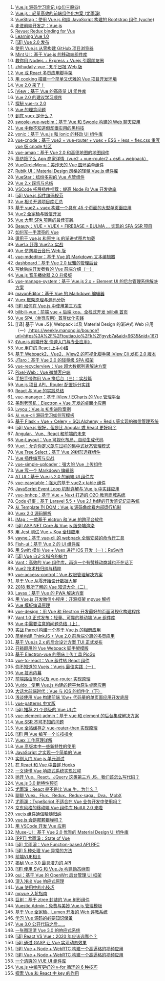 1. [Vue.js 源码学习笔记 (@勾三股四)](https://weekly.manong.io/bounce?url=http%3A%2F%2Fjiongks.name%2Fblog%2Fvue-code-review%2F&aid=3128&nid=82)
1. [Vue.js：轻量高效的前端组件化方案 (尤雨溪)](https://weekly.manong.io/bounce?url=http%3A%2F%2Fwww.csdn.net%2Farticle%2F2015-08-11%2F2825439-vue&aid=3326&nid=84)
1. [VueStrap：使用 Vue.js 和纯 JavaScript 构建的 Bootstrap 组件 (yuche)](https://weekly.manong.io/bounce?url=https%3A%2F%2Fgithub.com%2Fyuche%2Fvue-strap%3Fhmsr%3Dtoutiao.io%26utm_medium%3Dtoutiao.io%26utm_source%3Dtoutiao.io&aid=3879&nid=90)
1. [走进前端开发之：Vue.js](https://weekly.manong.io/bounce?url=http%3A%2F%2Fmp.weixin.qq.com%2Fs%3F__biz%3DMzAwMjMxNzQ0MQ%3D%3D%26mid%3D400512217%26idx%3D1%26sn%3Dccd10f10315e29a22cd2b0f79f849cb2%23rd&aid=4283&nid=95)
1. [Revue: Redux binding for Vue](https://weekly.manong.io/bounce?url=https%3A%2F%2Fgithub.com%2Fegoist%2Frevue&aid=4531&nid=97)
1. [Learning Vue 1.0](https://weekly.manong.io/bounce?url=https%3A%2F%2Flaracasts.com%2Fseries%2Flearning-vue-step-by-step&aid=5940&nid=114)
1. [[译] Vue 2.0 发布](https://weekly.manong.io/bounce?url=http%3A%2F%2Fjiongks.name%2Fblog%2Fannouncing-vue-2%2F&aid=6114&nid=116)
1. [使用 Vue.js 从零构建 GitHub 项目浏览器](https://weekly.manong.io/bounce?url=http%3A%2F%2Fxlbd.me%2Fvue-demo-github-file-explorer%2F&aid=6586&nid=122)
1. [Mint UI：基于 Vue.js 的移动端组件库](https://weekly.manong.io/bounce?url=http%3A%2F%2Fmint-ui.github.io%2F%23%21%2Fzh-cn&aid=6870&nid=126)
1. [教你用 Nodejs + Express + Vuejs 引爆朋友圈](https://weekly.manong.io/bounce?url=https%3A%2F%2Fgithub.com%2Fwangxiao%2Fromantic&aid=6917&nid=127)
1. [zhihudaily-vue：知乎日报 Web 版](https://weekly.manong.io/bounce?url=https%3A%2F%2Fgithub.com%2Fyatessss%2Fzhihudaily-vue&aid=6941&nid=127)
1. [Vue 或 React 多页应用脚手架](https://weekly.manong.io/bounce?url=http%3A%2F%2Ftoutiao.io%2Fj%2Fsse7jw&aid=7405&nid=134)
1. [用 cooking 搭建一个简单又优雅的 Vue 项目开发环境](https://weekly.manong.io/bounce?url=http%3A%2F%2Ftoutiao.io%2Fj%2Fq5bj7u&aid=7551&nid=136)
1. [Vue 2.0 来了！](https://weekly.manong.io/bounce?url=https%3A%2F%2Ftoutiao.io%2Fj%2F9l2e2r&aid=7679&nid=138)
1. [iView：基于 Vue 的高质量 UI 组件库](https://weekly.manong.io/bounce?url=https%3A%2F%2Ftoutiao.io%2Fj%2Fbauqo1&aid=7693&nid=138)
1. [Vue 2.0 的建议学习顺序](https://weekly.manong.io/bounce?url=https%3A%2F%2Ftoutiao.io%2Fk%2Fbf5wc3&aid=7801&nid=140)
1. [探秘 vue-rx 2.0](https://weekly.manong.io/bounce?url=https%3A%2F%2Ftoutiao.io%2Fk%2Fr3ar3h&aid=7991&nid=143)
1. [Vue 的理念问题](https://weekly.manong.io/bounce?url=https%3A%2F%2Ftoutiao.io%2Fk%2Fp25t8b&aid=8032&nid=144)
1. [到底 vuex 是什么？](https://weekly.manong.io/bounce?url=https%3A%2F%2Ftoutiao.io%2Fk%2Fhl2102&aid=8053&nid=144)
1. [swoole-vue-webim：基于 Vue 和 Swoole 构建的 Web 聊天应用](https://weekly.manong.io/bounce?url=https%3A%2F%2Ftoutiao.io%2Fk%2F88f1l1&aid=8186&nid=146)
1. [Vue 中你不知道但却很实用的黑科技](https://weekly.manong.io/bounce?url=https%3A%2F%2Ftoutiao.io%2Fk%2F3ri55s&aid=8242&nid=147)
1. [vonic：基于 Vue.js 和 Ionic 的移动 UI 组件库](https://weekly.manong.io/bounce?url=https%3A%2F%2Ftoutiao.io%2Fk%2Fs2k3a9&aid=8252&nid=147)
1. [vue-cnode：基于 vue2 + vue-router + vuex + ES6 + less + flex.css 重写 vue 版 cnode 社区](https://weekly.manong.io/bounce?url=https%3A%2F%2Ftoutiao.io%2Fk%2Fl327n0&aid=8317&nid=148)
1. [vue-amap：基于 Vue 2.0 和高德地图的地图组件](https://weekly.manong.io/bounce?url=https%3A%2F%2Ftoutiao.io%2Fk%2Fjor6zu&aid=8429&nid=150)
1. [高仿饿了么 App 商家详情（vue2 + vue-router2 + es6 + webpack）](https://weekly.manong.io/bounce?url=https%3A%2F%2Ftoutiao.io%2Fk%2Fq61i9d&aid=8496&nid=151)
1. [VueCircleMenu：美炸天的 Vue 圆环菜单组件](https://weekly.manong.io/bounce?url=https%3A%2F%2Ftoutiao.io%2Fk%2F7hvxe4&aid=8565&nid=152)
1. [Rubik UI：Material Design 风格的轻量 Vue.js 组件库](https://weekly.manong.io/bounce?url=https%3A%2F%2Ftoutiao.io%2Fk%2Fpvke1u&aid=8567&nid=152)
1. [VueStar：缤纷多彩的 Vue 点赞组件](https://weekly.manong.io/bounce?url=https%3A%2F%2Ftoutiao.io%2Fk%2Fkk6nas&aid=8633&nid=153)
1. [Vue 2.x 踩坑与总结](https://weekly.manong.io/bounce?url=https%3A%2F%2Ftoutiao.io%2Fk%2Fvbx5y9&aid=8686&nid=154)
1. [VSCode 拓展插件推荐：提高 Node 和 Vue 开发效率](https://weekly.manong.io/bounce?url=https%3A%2F%2Ftoutiao.io%2Fk%2Frgpgt1&aid=8847&nid=156)
1. [[译] Vue.js 组件编码规范](https://weekly.manong.io/bounce?url=https%3A%2F%2Ftoutiao.io%2Fk%2F5g581e&aid=8969&nid=158)
1. [Vue 相关开源项目库汇总](https://weekly.manong.io/bounce?url=https%3A%2F%2Ftoutiao.io%2Fk%2Fv60brr&aid=8985&nid=158)
1. [基于 vue2 + vuex 构建一个具有 45 个页面的大型单页面应用](https://weekly.manong.io/bounce?url=https%3A%2F%2Ftoutiao.io%2Fk%2Fv5txaq&aid=8988&nid=158)
1. [Vue2 全家桶与微信开发](https://weekly.manong.io/bounce?url=https%3A%2F%2Ftoutiao.io%2Fk%2Fx7liq9&aid=9045&nid=159)
1. [Vue 大型 SPA 项目的最佳实践](https://weekly.manong.io/bounce?url=https%3A%2F%2Ftoutiao.io%2Fk%2Fnsyhic&aid=9052&nid=159)
1. [Beauty：VUE + VUEX + FIREBASE + BULMA … 实现的 SPA SSR 项目](https://weekly.manong.io/bounce?url=https%3A%2F%2Ftoutiao.io%2Fk%2Fnljnhy&aid=9054&nid=159)
1. [如何写一手漂亮的 Vue](https://weekly.manong.io/bounce?url=https%3A%2F%2Ftoutiao.io%2Fk%2F09hmvy&aid=9105&nid=160)
1. [适用于 vue.js 和原生 js 的渐进式图片加载](https://weekly.manong.io/bounce?url=https%3A%2F%2Ftoutiao.io%2Fk%2Fynirx2&aid=9120&nid=160)
1. [Vue1.x 迁移 Vue2.x 实战](https://weekly.manong.io/bounce?url=https%3A%2F%2Ftoutiao.io%2Fk%2Fwza25f&aid=9125&nid=160)
1. [Vue 仿网易云音乐 Web 版](https://weekly.manong.io/bounce?url=https%3A%2F%2Ftoutiao.io%2Fk%2Firpgre&aid=9134&nid=160)
1. [vue-mdeditor：基于 Vue 的 Markdown 文本编辑器](https://weekly.manong.io/bounce?url=https%3A%2F%2Ftoutiao.io%2Fk%2Fsru0op&aid=9212&nid=161)
1. [dashboard：基于 Vue 2.0 优雅的管理后台](https://weekly.manong.io/bounce?url=https%3A%2F%2Ftoutiao.io%2Fk%2F509av3&aid=9283&nid=162)
1. [写给后端开发者看的 Vue 前端介绍（一）](https://weekly.manong.io/bounce?url=https%3A%2F%2Ftoutiao.io%2Fk%2F4ql8hs&aid=9420&nid=164)
1. [Vue.js 音乐播放器 2.0 升级版](https://weekly.manong.io/bounce?url=https%3A%2F%2Ftoutiao.io%2Fk%2Faytfyk&aid=9424&nid=164)
1. [vue-manage-system：基于 Vue.js 2.x + Element UI 的后台管理系统解决方案](https://weekly.manong.io/bounce?url=https%3A%2F%2Ftoutiao.io%2Fk%2Fwl7rkc&aid=9431&nid=164)
1. [mavonEditor：基于 Vue 的 Markdown 编辑器](https://weekly.manong.io/bounce?url=https%3A%2F%2Ftoutiao.io%2Fk%2Fkfr9v0&aid=9432&nid=164)
1. [Vuex 框架原理与源码分析](https://weekly.manong.io/bounce?url=https%3A%2F%2Ftoutiao.io%2Fk%2Fmlkytv&aid=9473&nid=165)
1. [[译] 如何在 Vue.js 中使用第三方库](https://weekly.manong.io/bounce?url=https%3A%2F%2Ftoutiao.io%2Fk%2Fndduyn&aid=9501&nid=165)
1. [bilibili-vue：前端 vue + 后端 koa，全栈式开发 bilibili 首页](https://weekly.manong.io/bounce?url=https%3A%2F%2Ftoutiao.io%2Fk%2Fi03ixq&aid=9505&nid=165)
1. [Vue SPA（单页应用）首屏优化实践](https://weekly.manong.io/bounce?url=https%3A%2F%2Ftoutiao.io%2Fk%2Fihvo7v&aid=9632&nid=167)
1. [[译] 基于 Vue JS]( Webpack 以及 Material Design 的渐进式 Web 应用（一）,https://weekly.manong.io/bounce?url=https%3A%2F%2Ftoutiao.io%2Fk%2Fgyyb7a&aid=9635&nid=167)
1. [《Vue.js 前端开发 快速入门与专业应用》](https://weekly.manong.io/bounce?url=http%3A%2F%2Fwww.epubit.com.cn%2Fbook%2Fdetails%2F4736&aid=9584&nid=167)
1. [Vue 用户的 React 上手小结](https://weekly.manong.io/bounce?url=https%3A%2F%2Ftoutiao.io%2Fk%2Ftwzxaf&aid=9688&nid=168)
1. [基于 Webpack2、Vue2、iView2 的可视化脚手架 iView Cli 发布 2.0 版本](https://weekly.manong.io/bounce?url=https%3A%2F%2Ftoutiao.io%2Fk%2Fosdag0&aid=9699&nid=168)
1. [JTaro：基于 Vue 2.0 的轻量级 SPA 框架](https://weekly.manong.io/bounce?url=https%3A%2F%2Ftoutiao.io%2Fk%2Fgl573c&aid=9784&nid=169)
1. [vue-recyclerview：Vue 超大数据列表解决方案](https://weekly.manong.io/bounce?url=https%3A%2F%2Ftoutiao.io%2Fk%2F854f49&aid=9843&nid=170)
1. [Pixel-Web：Vue 微博客户端](https://weekly.manong.io/bounce?url=https%3A%2F%2Ftoutiao.io%2Fk%2Fvhb64n&aid=9913&nid=171)
1. [手把手带你用 Vue 撸后台（三）：实战篇](https://weekly.manong.io/bounce?url=https%3A%2F%2Ftoutiao.io%2Fk%2Fbixq14&aid=9976&nid=172)
1. [Vue.js 项目 API、Router 配置拆分实践](https://weekly.manong.io/bounce?url=https%3A%2F%2Ftoutiao.io%2Fk%2Fimongz&aid=10038&nid=173)
1. [React 与 Vue 的实践总结](https://weekly.manong.io/bounce?url=https%3A%2F%2Ftoutiao.io%2Fk%2Fr5g1y1&aid=10054&nid=173)
1. [vue-manager：基于 iView / ECharts 的 Vue 管理平台](https://weekly.manong.io/bounce?url=https%3A%2F%2Ftoutiao.io%2Fk%2Fbgd3do&aid=10187&nid=175)
1. [美剧老司机：Electron + Vue 开发的桌面小应用](https://weekly.manong.io/bounce?url=https%3A%2F%2Ftoutiao.io%2Fk%2F2lttit&aid=10192&nid=175)
1. [Lvyou：Vue.js 初步进阶案例](https://weekly.manong.io/bounce?url=https%3A%2F%2Ftoutiao.io%2Fk%2Fp33cyf&aid=10265&nid=176)
1. [从 vue-cli 源码学习如何写模板](https://weekly.manong.io/bounce?url=https%3A%2F%2Ftoutiao.io%2Fk%2Fgk7xeb&aid=10397&nid=178)
1. [基于 Flask + Vue + Celery + SQLAlchemy + Redis 等实现的微信管理系统](https://weekly.manong.io/bounce?url=https%3A%2F%2Ftoutiao.io%2Fk%2F3nwkdd&aid=10404&nid=178)
1. [[译] Vue.js 很好，但是比 Angular 或 React 更好吗？](https://weekly.manong.io/bounce?url=https%3A%2F%2Ftoutiao.io%2Fk%2Fu28rq5&aid=10453&nid=179)
1. [Angular、Vue、React 和前端的未来](https://weekly.manong.io/bounce?url=https%3A%2F%2Ftoutiao.io%2Fk%2Fdjz4v7&aid=10547&nid=180)
1. [Vue-Layout：Vue 可视化布局、自动生成代码](https://weekly.manong.io/bounce?url=https%3A%2F%2Ftoutiao.io%2Fk%2F2ssbyl&aid=10624&nid=181)
1. [Vuet：允许你定义飙车过程的集中式状态管理模式](https://weekly.manong.io/bounce?url=https%3A%2F%2Ftoutiao.io%2Fk%2Fci10i6&aid=10626&nid=181)
1. [Vue Tree Select：基于 Vue 的树形选择组件](https://weekly.manong.io/bounce?url=https%3A%2F%2Ftoutiao.io%2Fk%2Fvspbqu&aid=10628&nid=181)
1. [Vue 插件编写与实战](https://weekly.manong.io/bounce?url=https%3A%2F%2Ftoutiao.io%2Fk%2Fgsv5j3&aid=10682&nid=182)
1. [vue-simple-uploader：强大的 Vue 上传组件](https://weekly.manong.io/bounce?url=https%3A%2F%2Ftoutiao.io%2Fk%2Fkvrumu&aid=10701&nid=182)
1. [Vue 写一个 Markdown 编辑器](https://weekly.manong.io/bounce?url=https%3A%2F%2Ftoutiao.io%2Fk%2Fe9y1dv&aid=10772&nid=183)
1. [AT UI：基于 Vue.js 2.0 的前端 UI 组件库](https://weekly.manong.io/bounce?url=https%3A%2F%2Ftoutiao.io%2Fk%2Fwb4sb0&aid=10777&nid=183)
1. [vue-easytable：强大的基于 vue2.x table 组件](https://weekly.manong.io/bounce?url=https%3A%2F%2Ftoutiao.io%2Fk%2F1tv25k&aid=10778&nid=183)
1. [JavaScript Event Loop 机制详解与 Vue.js 中实践应用](https://weekly.manong.io/bounce?url=https%3A%2F%2Ftoutiao.io%2Fk%2Fruzhie&aid=10808&nid=184)
1. [vue-bnhcp：基于 Vue + Nuxt 打造的 O2O 教育商城系统](https://weekly.manong.io/bounce?url=https%3A%2F%2Ftoutiao.io%2Fk%2Fxw6d2i&aid=10940&nid=185)
1. [Code 好事：基于 Laravel 5.5 + Vue 2.1 构建的开发笔记记录系统](https://weekly.manong.io/bounce?url=https%3A%2F%2Ftoutiao.io%2Fk%2Fdy1cco&aid=11023&nid=186)
1. [从 Template 到 DOM：Vue.js 源码角度看内部运行机制](https://weekly.manong.io/bounce?url=https%3A%2F%2Ftoutiao.io%2Fk%2Fsel1xm&aid=11080&nid=187)
1. [Vuex 2.0 源码解析](https://weekly.manong.io/bounce?url=https%3A%2F%2Ftoutiao.io%2Fk%2Fvikpqq&aid=11199&nid=189)
1. [iMap：一款基于 elctron 和 Vue 的跨平台软件](https://weekly.manong.io/bounce?url=https%3A%2F%2Ftoutiao.io%2Fk%2Fgxj3pl&aid=11201&nid=189)
1. [[译] ASP.NET Core 与 Vue.js 服务端渲染](https://weekly.manong.io/bounce?url=http%3A%2F%2Fmp.weixin.qq.com%2Fs%2F2g22QfGxkZUYhO2b29JCuw&aid=11451&nid=193)
1. [用 Jest 测试 Vue + Koa 全栈应用](https://weekly.manong.io/bounce?url=https%3A%2F%2Ftoutiao.io%2Fk%2F8ld3eo&aid=11700&nid=196)
1. [vayne：基于 vue-cli 的 webpack 全局安装的命令行工具](https://weekly.manong.io/bounce?url=https%3A%2F%2Ftoutiao.io%2Fk%2F4pfww1&aid=11712&nid=196)
1. [Fish-ui：基于 Vue 2 的 UI 组件库](https://weekly.manong.io/bounce?url=https%3A%2F%2Ftoutiao.io%2Fk%2F11ilya&aid=11714&nid=196)
1. [用 Swift 模仿 Vue + Vuex 进行 iOS 开发（一）：ReSwift](https://weekly.manong.io/bounce?url=https%3A%2F%2Ftoutiao.io%2Fk%2F4efh3d&aid=11745&nid=197)
1. [[译] Vue 自定义指令的魅力](https://weekly.manong.io/bounce?url=https%3A%2F%2Ftoutiao.io%2Fk%2Fwhwfa2&aid=11778&nid=197)
1. [Vant：高效的 Vue 组件库，再造一个有赞移动商城也不在话下](https://weekly.manong.io/bounce?url=https%3A%2F%2Ftoutiao.io%2Fk%2Fdc6xqp&aid=11787&nid=197)
1. [Vue2 技术栈归纳与精粹](https://weekly.manong.io/bounce?url=https%3A%2F%2Ftoutiao.io%2Fk%2F8brfiy&aid=11827&nid=198)
1. [vue-access-control：Vue 权限管理解决方案](https://weekly.manong.io/bounce?url=https%3A%2F%2Ftoutiao.io%2Fk%2Fwbsfag&aid=11864&nid=198)
1. [基于 Vue 从零开始设计数据大屏](https://weekly.manong.io/bounce?url=https%3A%2F%2Ftoutiao.io%2Fk%2F0aolj8&aid=11926&nid=199)
1. [2018 我所了解的 Vue 知识大全（二）](https://weekly.manong.io/bounce?url=https%3A%2F%2Ftoutiao.io%2Fk%2Fe1a2jd&aid=12084&nid=201)
1. [Lavas：基于 Vue 的 PWA 解决方案](https://weekly.manong.io/bounce?url=https%3A%2F%2Ftoutiao.io%2Fk%2Fgdtohz&aid=12253&nid=203)
1. [用 Vue.js 开发微信小程序：开源框架 mpvue 解析](https://weekly.manong.io/bounce?url=https%3A%2F%2Fmp.weixin.qq.com%2Fs%2FfY3HMV__wiXLF1G2pOCBaA&aid=12529&nid=207)
1. [Vue 模板编译原理](https://weekly.manong.io/bounce?url=https%3A%2F%2Ftoutiao.io%2Fk%2F0a24i5&aid=12595&nid=208)
1. [vue-design：用 Vue 和 Electron 开发最好的页面可视化构建程序](https://weekly.manong.io/bounce?url=https%3A%2F%2Ftoutiao.io%2Fk%2Frl44vs&aid=12606&nid=208)
1. [Vant 1.0 正式发布：轻量、可靠的移动端 Vue 组件库](https://weekly.manong.io/bounce?url=http%3A%2F%2Fmp.weixin.qq.com%2Fs%2FuVPgiqYQLuDDPr83Cs4qQg&aid=12674&nid=209)
1. [Vue 中需要注意的问题总结（上）](https://weekly.manong.io/bounce?url=https%3A%2F%2Ftoutiao.io%2Fk%2Fqs5qwr&aid=12871&nid=212)
1. [实战 Parcel 构建一个基于 Vue.js 的相册应用](https://weekly.manong.io/bounce?url=https%3A%2F%2Ftoutiao.io%2Fk%2Fjtvygj&aid=13017&nid=214)
1. [简单构建 ThinkJS + Vue 2.0 前后端分离的多页应用](https://weekly.manong.io/bounce?url=https%3A%2F%2Ftoutiao.io%2Fk%2F5ag1ar&aid=13074&nid=215)
1. [基于 Vue.js 2.x 的后台设计方案 TUI 正式发布](https://weekly.manong.io/bounce?url=https%3A%2F%2Ftoutiao.io%2Fk%2F5emzn1&aid=13097&nid=215)
1. [开箱即用的 Vue Webpack 脚手架模版](https://weekly.manong.io/bounce?url=https%3A%2F%2Ftoutiao.io%2Fk%2Fqpqo0z&aid=13099&nid=215)
1. [基于 Electron-vue 的图床上传工具 PicGo](https://weekly.manong.io/bounce?url=https%3A%2F%2Ftoutiao.io%2Fk%2F8ri40x&aid=13101&nid=215)
1. [vue-to-react：Vue 组件转 React 组件](https://weekly.manong.io/bounce?url=https%3A%2F%2Ftoutiao.io%2Fk%2Fg7k8ua&aid=13157&nid=216)
1. [你不知道的 Vuejs：Vuejs 最佳实践（一）](https://weekly.manong.io/bounce?url=https%3A%2F%2Ftoutiao.io%2Fk%2Fyqk8ce&aid=13219&nid=217)
1. [Vue 技术内幕](https://weekly.manong.io/bounce?url=https%3A%2F%2Ftoutiao.io%2Fk%2Fdceevw&aid=13281&nid=218)
1. [前端路由简介以及 vue-router 实现原理](https://weekly.manong.io/bounce?url=https%3A%2F%2Ftoutiao.io%2Fk%2Fopxmpc&aid=13291&nid=218)
1. [Vuido：使用 Vue.js 构建的跨平台原生桌面应用](https://weekly.manong.io/bounce?url=https%3A%2F%2Ftoutiao.io%2Fk%2Fo3c9x3&aid=13306&nid=218)
1. [大话大前端时代：Vue 与 iOS 的组件化（下）](https://weekly.manong.io/bounce?url=https%3A%2F%2Fmp.weixin.qq.com%2Fs%2FZrFgZyi_qpUZAF2G9kYkcw&aid=13406&nid=220)
1. [浅谈使用 Vue 构建前端 10w+ 代码量的单页面应用开发底层](https://weekly.manong.io/bounce?url=https%3A%2F%2Ftoutiao.io%2Fk%2Fp83mcv&aid=13427&nid=220)
1. [vue-patterns 中文版](https://weekly.manong.io/bounce?url=https%3A%2F%2Ftoutiao.io%2Fk%2Fbc0tmz&aid=13481&nid=221)
1. [[译] 推荐 21 个顶级的 Vue UI 库](https://weekly.manong.io/bounce?url=https%3A%2F%2Fmp.weixin.qq.com%2Fs%2FapTCMBj-t7cZsi9vmPmtKA&aid=13492&nid=221)
1. [vue-element-admin：基于 vue 和 element 的后台集成解决方案](https://weekly.manong.io/bounce?url=https%3A%2F%2Ftoutiao.io%2Fk%2Fvhm38y&aid=13711&nid=224)
1. [Vue SSR 不可不知的问题](https://weekly.manong.io/bounce?url=https%3A%2F%2Fmp.weixin.qq.com%2Fs%2FDFYlzW3jUzKrVftinjLM_Q&aid=13762&nid=225)
1. [Vue 全站缓存之 vue-router-then 实现原理](https://weekly.manong.io/bounce?url=https%3A%2F%2Ftoutiao.io%2Fk%2F0utz5a&aid=13828&nid=226)
1. [[译] 用 Vue 编写一个长按指令](https://weekly.manong.io/bounce?url=https%3A%2F%2Ftoutiao.io%2Fk%2Fnr733m&aid=14002&nid=229)
1. [Vuex 工作原理详解](https://weekly.manong.io/bounce?url=https%3A%2F%2Ftoutiao.io%2Fk%2Fekqpmo&aid=14090&nid=230)
1. [Vue 高版本中一些新特性的使用](https://weekly.manong.io/bounce?url=https%3A%2F%2Ftoutiao.io%2Fk%2F52rjhf&aid=14145&nid=231)
1. [JavaScript 之实现一个简单的 Vue](https://weekly.manong.io/bounce?url=https%3A%2F%2Ftoutiao.io%2Fk%2F96azyn&aid=14203&nid=232)
1. [实例入门 Vue.js 单元测试](https://weekly.manong.io/bounce?url=https%3A%2F%2Fmp.weixin.qq.com%2Fs%2FZI7-Od443cwwuGlVpGQFaw&aid=14548&nid=237)
1. [在 React 和 Vue 中尝鲜 Hooks](https://weekly.manong.io/bounce?url=https%3A%2F%2Fmp.weixin.qq.com%2Fs%2Fp2f3jsko91iGhrbtjgmt7g&aid=14609&nid=238)
1. [一文读懂 Vue 响应式系统实现过程](https://weekly.manong.io/bounce?url=https%3A%2F%2Ftoutiao.io%2Fk%2Ffqr58y&aid=14677&nid=239)
1. [抛开 Vue、React、JQuery 这类第三方 JS，我们该怎么写代码？](https://weekly.manong.io/bounce?url=https%3A%2F%2Fmp.weixin.qq.com%2Fs%2FB5Nl7vee9yWdcd_oxn0bXQ&aid=14746&nid=240)
1. [Vue.js 3.0 新特性预览](https://weekly.manong.io/bounce?url=https%3A%2F%2Ftoutiao.io%2Fk%2Fe5gqkp&aid=14794&nid=241)
1. [尤雨溪：React 是不是比 Vue 牛，为什么？](https://weekly.manong.io/bounce?url=https%3A%2F%2Ftoutiao.io%2Fk%2F46rpf9&aid=14912&nid=243)
1. [聊聊 Vuex、Flux、Redux、Redux-saga、Dva、MobX](https://weekly.manong.io/bounce?url=https%3A%2F%2Ftoutiao.io%2Fk%2F3j6cc8&aid=15427&nid=250)
1. [尤雨溪：TypeScript 不适合在 Vue 业务开发中使用吗？](https://weekly.manong.io/bounce?url=https%3A%2F%2Ftoutiao.io%2Fk%2Fjtn64z&aid=15476&nid=251)
1. [京东风格的移动端 Vue 组件库 NutUI 2.0 来啦](https://weekly.manong.io/bounce?url=https%3A%2F%2Fmp.weixin.qq.com%2Fs%3F__biz%3DMzU1MzE2NzIzMg%3D%3D%26mid%3D2247487428%26idx%3D1%26sn%3Ddb08003c31fb91678b3cc8839da02237&aid=15582&nid=252)
1. [vuejs 组件通信精髓归纳](https://weekly.manong.io/bounce?url=https%3A%2F%2Ftoutiao.io%2Fk%2Fje5m8u&aid=15689&nid=254)
1. [vue.js 会是那颗银弹吗？](https://weekly.manong.io/bounce?url=https%3A%2F%2Ftoutiao.io%2Fk%2Fy74j4h&aid=15758&nid=255)
1. [用 VSCode 开发 Vue 应用](https://weekly.manong.io/bounce?url=https%3A%2F%2Ftoutiao.io%2Fk%2Fvmiacj&aid=16145&nid=260)
1. [Muse-UI：基于 Vue 2.0 优雅的 Material Design UI 组件库](https://weekly.manong.io/bounce?url=https%3A%2F%2Ftoutiao.io%2Fk%2Fjqzsfw&aid=16371&nid=263)
1. [[PPT] 尤雨溪：State of Vue](https://weekly.manong.io/bounce?url=https%3A%2F%2Fmp.weixin.qq.com%2Fs%2F9Ml1DCpWhuCw3nIvpoYFnQ&aid=16587&nid=265)
1. [[译] 尤雨溪：Vue Function-based API RFC](https://weekly.manong.io/bounce?url=https%3A%2F%2Ftoutiao.io%2Fk%2Fv3xr4x&aid=16662&nid=266)
1. [[译] 5 种处理 Vue 异常的方法](https://weekly.manong.io/bounce?url=https%3A%2F%2Ftoutiao.io%2Fk%2F8vz328&aid=16719&nid=267)
1. [前端VUE相关](https://weekly.manong.io/bounce?url=http%3A%2F%2Ftoutiao.io%2Fsubjects%2F63849%23268&aid=16850&nid=268)
1. [揭秘 Vue 3.0 最具潜力的 API](https://weekly.manong.io/bounce?url=https%3A%2F%2Fmp.weixin.qq.com%2Fs%2FTwUubgCH0c0tue12CBNTzg&aid=16921&nid=269)
1. [[译] 使用 SVG 和 Vue.Js 构建动态树图](https://weekly.manong.io/bounce?url=https%3A%2F%2Fmp.weixin.qq.com%2Fs%2FtJIzgbBWppBCmLduokpE2A&aid=16955&nid=270)
1. [oui：基于 Vue 的 OpenWrt 后台管理 UI 框架](https://weekly.manong.io/bounce?url=https%3A%2F%2Ftoutiao.io%2Fk%2Fcf93zk&aid=17004&nid=270)
1. [深入浅出 Vue 响应式原理](https://weekly.manong.io/bounce?url=https%3A%2F%2Fmp.weixin.qq.com%2Fs%2FWFH4CxSvc2isq7bw5r_-HA&aid=17076&nid=271)
1. [Vue 使用中的小技巧](https://weekly.manong.io/bounce?url=https%3A%2F%2Fmp.weixin.qq.com%2Fs%2FYMzgCwlIWLy4kJvaQlrOxA&aid=17119&nid=272)
1. [mpvue 入坑指南](https://weekly.manong.io/bounce?url=https%3A%2F%2Ftoutiao.io%2Fk%2F7ahiu0c&aid=17205&nid=273)
1. [巨树：基于 ztree 封装的 Vue 树形组件](https://weekly.manong.io/bounce?url=https%3A%2F%2Ftoutiao.io%2Fk%2Fwmbvapl&aid=17269&nid=274)
1. [Vuestic Admin：免费与美妙 Vue.js 管理模板](https://weekly.manong.io/bounce?url=https%3A%2F%2Ftoutiao.io%2Fk%2Fwlalogz&aid=17272&nid=274)
1. [基于 Vue 全家桶、Lumen 开发的 Web 评教系统](https://weekly.manong.io/bounce?url=https%3A%2F%2Ftoutiao.io%2Fk%2Fk6fnpd0&aid=17588&nid=278)
1. [学习 Vue 源码的必要知识储备](https://weekly.manong.io/bounce?url=https%3A%2F%2Fmp.weixin.qq.com%2Fs%2FNiMTgxBasw-o4IxaQ621lg&aid=17741&nid=280)
1. [Vue 3.0 公开代码之后……](https://weekly.manong.io/bounce?url=https%3A%2F%2Fmp.weixin.qq.com%2Fs%2F_9XaMyAv0NjJRvwKEEleuw&aid=17817&nid=281)
1. [一张图理清 Vue 3.0 的响应式系统](https://weekly.manong.io/bounce?url=https%3A%2F%2Ftoutiao.io%2Fk%2Flo5shyw&aid=17818&nid=281)
1. [[译] React VS Vue：2020 年应该选哪个？](https://weekly.manong.io/bounce?url=https%3A%2F%2Fmp.weixin.qq.com%2Fs%2FynIZyDl9jWEgBwwJrC0tKQ&aid=17881&nid=282)
1. [[译] 通过 GASP 让 Vue 实现动态效果](https://weekly.manong.io/bounce?nid=287&aid=18206&url=https%3A%2F%2Ftoutiao.io%2Fk%2Fgyd8b5c)
1. [[译] Vue + Node + WebRTC 构建一个高逼格的视频应用](https://weekly.manong.io/bounce?nid=301&aid=19106&url=https%3A%2F%2Ftoutiao.io%2Fk%2Fgd2vuac)
1. [[译] Vue + Node + WebRTC 构建一个高逼格的视频应用](https://weekly.manong.io/bounce?nid=301&aid=19106&url=https%3A%2F%2Ftoutiao.io%2Fk%2Fgd2vuac)
1. [一个清爽的 VUE UI 组件库](https://weekly.manong.io/bounce?nid=302&aid=19139&url=https%3A%2F%2Ftoutiao.io%2Fk%2Fpyfso0p)
1. [Vue.js 中编写更好的 v-for 循环的 6 种技巧](https://weekly.manong.io/bounce?nid=304&aid=19204&url=https%3A%2F%2Ftoutiao.io%2Fk%2F3kynlxr)
1. [探索 Vue 和 React 中 key 的作用](https://weekly.manong.io/bounce?nid=304&aid=19205&url=https%3A%2F%2Ftoutiao.io%2Fk%2Fqxwf4o1)
